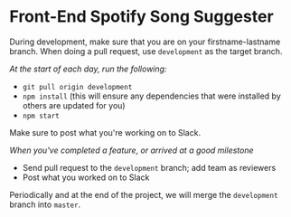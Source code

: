# Front-End Spotify Song Suggester

During development, make sure that you are on your firstname-lastname branch. When doing a pull request, use `development` as the target branch.

*At the start of each day, run the following:* 
- `git pull origin development`
- `npm install` (this will ensure any dependencies that were installed by others are updated for you)
- `npm start`

Make sure to post what you're working on to Slack.

*When you've completed a feature, or arrived at a good milestone* 
- Send pull request to the `development` branch; add team as reviewers
- Post what you worked on to Slack 

Periodically and at the end of the project, we will merge the `development` branch into `master`.